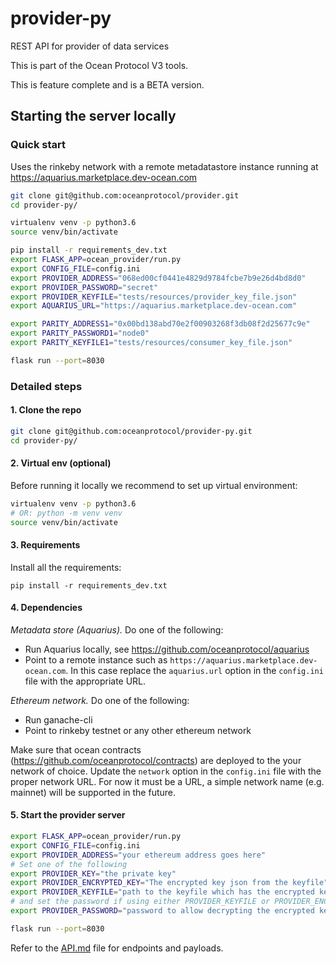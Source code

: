# provider-py
REST API for provider of data services

This is part of the Ocean Protocol V3 tools.

This is feature complete and is a BETA version.  

## Starting the server locally

### Quick start
Uses the rinkeby network with a remote metadatastore instance running at https://aquarius.marketplace.dev-ocean.com 

```bash
git clone git@github.com:oceanprotocol/provider.git
cd provider-py/

virtualenv venv -p python3.6
source venv/bin/activate 

pip install -r requirements_dev.txt
export FLASK_APP=ocean_provider/run.py
export CONFIG_FILE=config.ini
export PROVIDER_ADDRESS="068ed00cf0441e4829d9784fcbe7b9e26d4bd8d0"
export PROVIDER_PASSWORD="secret"
export PROVIDER_KEYFILE="tests/resources/provider_key_file.json"
export AQUARIUS_URL="https://aquarius.marketplace.dev-ocean.com"

export PARITY_ADDRESS1="0x00bd138abd70e2f00903268f3db08f2d25677c9e"
export PARITY_PASSWORD1="node0"
export PARITY_KEYFILE1="tests/resources/consumer_key_file.json"

flask run --port=8030

```

### Detailed steps

#### 1. Clone the repo
```bash
git clone git@github.com:oceanprotocol/provider-py.git
cd provider-py/
```

#### 2. Virtual env (optional)
Before running it locally we recommend to set up virtual environment:

```bash
virtualenv venv -p python3.6
# OR: python -m venv venv
source venv/bin/activate 
```

#### 3. Requirements

Install all the requirements:

```
pip install -r requirements_dev.txt
```

#### 4. Dependencies

*Metadata store (Aquarius).* Do one of the following:
* Run Aquarius locally, see https://github.com/oceanprotocol/aquarius
* Point to a remote instance such as `https://aquarius.marketplace.dev-ocean.com`. 
In this case replace the `aquarius.url` option in the `config.ini` file with the appropriate URL.


*Ethereum network.* Do one of the following:
* Run ganache-cli
* Point to rinkeby testnet or any other ethereum network

Make sure that ocean contracts (https://github.com/oceanprotocol/contracts) are deployed to the your network of choice. 
Update the `network` option in the `config.ini` file with the proper network URL. For now it must be a URL, a simple network name (e.g. mainnet) will be supported in the future.

#### 5. Start the provider server
```bash
export FLASK_APP=ocean_provider/run.py
export CONFIG_FILE=config.ini
export PROVIDER_ADDRESS="your ethereum address goes here"
# Set one of the following
export PROVIDER_KEY="the private key"
export PROVIDER_ENCRYPTED_KEY="The encrypted key json from the keyfile"
export PROVIDER_KEYFILE="path to the keyfile which has the encrypted key"
# and set the password if using either PROVIDER_KEYFILE or PROVIDER_ENCRYPTED_KEY
export PROVIDER_PASSWORD="password to allow decrypting the encrypted key"

flask run --port=8030
```

Refer to the [API.md](API.md) file for endpoints and payloads.
